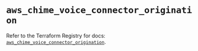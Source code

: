 # `aws_chime_voice_connector_origination`

Refer to the Terraform Registry for docs: [`aws_chime_voice_connector_origination`](https://registry.terraform.io/providers/hashicorp/aws/5.83.0/docs/resources/chime_voice_connector_origination).
